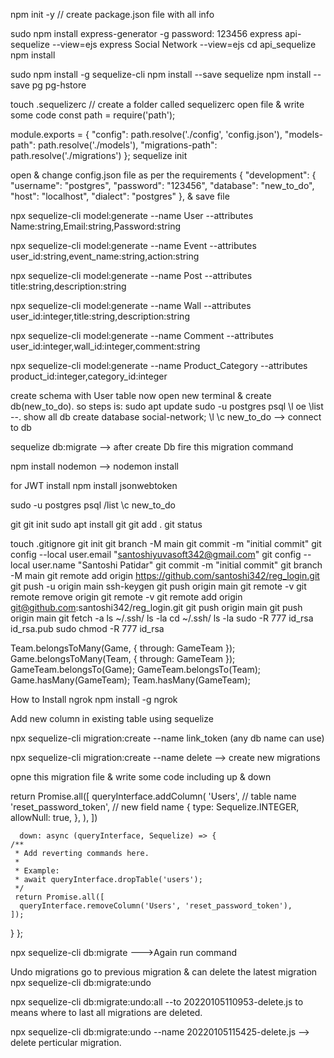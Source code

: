 npm init -y  // create package.json file with all info



sudo npm install express-generator -g
password: 123456
express api-sequelize --view=ejs
express Social Network --view=ejs
cd api_sequelize
npm install 

sudo npm install -g sequelize-cli
npm install --save sequelize
npm install --save pg pg-hstore


touch .sequelizerc  // create a folder called sequelizerc
open file & write some code 
const path = require('path');

module.exports = {
  "config": path.resolve('./config', 'config.json'),
  "models-path": path.resolve('./models'),
  "migrations-path": path.resolve('./migrations') 
};
sequelize init


open & change config.json file as per the requirements 
 {
  "development": {
    "username": "postgres",
    "password": "123456",
    "database": "new_to_do",
    "host": "localhost",
    "dialect": "postgres"
  },
  & save file 


npx sequelize-cli model:generate --name User --attributes Name:string,Email:string,Password:string

npx sequelize-cli model:generate --name Event --attributes user_id:string,event_name:string,action:string



npx sequelize-cli model:generate --name Post --attributes title:string,description:string

npx sequelize-cli model:generate --name Wall --attributes user_id:integer,title:string,description:string

npx sequelize-cli model:generate --name Comment --attributes user_id:integer,wall_id:integer,comment:string

npx sequelize-cli model:generate --name Product_Category --attributes product_id:integer,category_id:integer



create schema with User table 
now open new terminal & create db(new_to_do).
so steps is:
sudo apt update
sudo -u postgres psql
\l oe \list --. show all db 
create database social-network;
\l
\c new_to_do  --> connect to db 

sequelize db:migrate  --> after create Db fire this migration command 

npm install nodemon  --> nodemon install 



for JWT install 
npm install jsonwebtoken


sudo -u postgres psql
/list
\c new_to_do 

git 
git init
sudo apt install git
git add .
git status

touch .gitignore
git init
git branch -M main
git commit -m "initial commit"
git config --local user.email "santoshiyuvasoft342@gmail.com"
git config --local user.name "Santoshi Patidar"
git commit -m "initial commit"
git branch -M main
git remote add origin https://github.com/santoshi342/reg_login.git
git push -u origin main
ssh-keygen
git push origin main 
git remote -v
git remote remove origin
git remote -v
git remote add origin git@github.com:santoshi342/reg_login.git
git push origin main 
git push origin main 
git fetch -a
ls ~/.ssh/
ls -la
cd ~/.ssh/
ls -la
sudo -R 777 id_rsa id_rsa.pub 
sudo chmod -R 777 id_rsa


Team.belongsToMany(Game, { through: GameTeam });
Game.belongsToMany(Team, { through: GameTeam });
GameTeam.belongsTo(Game);
GameTeam.belongsTo(Team);
Game.hasMany(GameTeam);
Team.hasMany(GameTeam);


How to Install ngrok 
 npm install -g ngrok 


 Add new column in existing table using sequelize 

 npx sequelize-cli migration:create --name link_token (any db name can use)

 npx sequelize-cli migration:create --name delete    --> create new migrations 

 opne this migration file & write some code including up & down 
 
 return Promise.all([
      queryInterface.addColumn(
        'Users', // table name
        'reset_password_token', // new field name
        {
          type: Sequelize.INTEGER,
          allowNull: true,
        },
      ),
      ])


      down: async (queryInterface, Sequelize) => {
    /**
     * Add reverting commands here.
     *
     * Example:
     * await queryInterface.dropTable('users');
     */
     return Promise.all([
      queryInterface.removeColumn('Users', 'reset_password_token'),
    ]);

  }
};
 
 npx sequelize-cli db:migrate  --->Again run command 


Undo migrations go to previous migration & can delete the latest migration 
npx sequelize-cli db:migrate:undo

npx sequelize-cli db:migrate:undo:all --to 20220105110953-delete.js  to means where to last all migrations are deleted.

npx sequelize-cli db:migrate:undo --name 20220105115425-delete.js  --> delete perticular migration. 

































